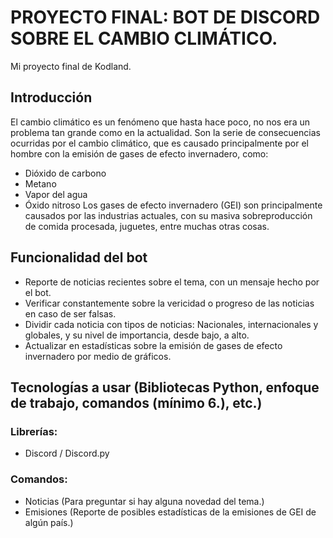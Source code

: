 # PROYECTO FINAL: BOT DE DISCORD SOBRE EL CAMBIO CLIMÁTICO.
Mi proyecto final de Kodland.
## Introducción
El cambio climático es un fenómeno que hasta hace poco, no nos era un problema tan grande como en la actualidad.
Son la serie de consecuencias ocurridas por el cambio climático, que es causado principalmente por el hombre con la emisión de gases de efecto invernadero, como:
- Dióxido de carbono
- Metano
- Vapor del agua
- Óxido nitroso
Los gases de efecto invernadero (GEI) son principalmente causados por las industrias actuales, con su masiva sobreproducción de comida procesada, juguetes, entre muchas otras cosas.


## Funcionalidad del bot
- Reporte de noticias recientes sobre el tema, con un mensaje hecho por el bot.
- Verificar constantemente sobre la vericidad o progreso de las noticias en caso de ser falsas.
- Dividir cada noticia con tipos de noticias: Nacionales, internacionales y globales, y su nivel de importancia, desde bajo, a alto.
- Actualizar en estadísticas sobre la emisión de gases de efecto invernadero por medio de gráficos.


## Tecnologías a usar (Bibliotecas Python, enfoque de trabajo, comandos (mínimo 6.), etc.)
### Librerías:
- Discord / Discord.py

### Comandos:
- Noticias (Para preguntar si hay alguna novedad del tema.)
- Emisiones (Reporte de posibles estadísticas de la emisiones de GEI de algún país.)
